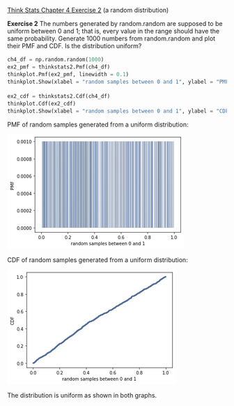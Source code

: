 [Think Stats Chapter 4 Exercise 2](http://greenteapress.com/thinkstats2/html/thinkstats2005.html#toc41) (a random distribution)

**Exercise 2**   The numbers generated by random.random are supposed to be uniform between 0 and 1; that is, every value in the range should have the same probability.
Generate 1000 numbers from random.random and plot their PMF and CDF. Is the distribution uniform?

```python
ch4_df = np.random.random(1000)
ex2_pmf = thinkstats2.Pmf(ch4_df)
thinkplot.Pmf(ex2_pmf, linewidth = 0.1)
thinkplot.Show(xlabel = "random samples between 0 and 1", ylabel = "PMF")

ex2_cdf = thinkstats2.Cdf(ch4_df)
thinkplot.Cdf(ex2_cdf)
thinkplot.Show(xlabel = "random samples between 0 and 1", ylabel = "CDF")
```
PMF of random samples generated from a uniform distribution:

![](Ch4_Ex2_graph1.png)

CDF of random samples generated from a uniform distribution:

![](Ch4_Ex2_graph2.png)

The distribution is uniform as shown in both graphs.
